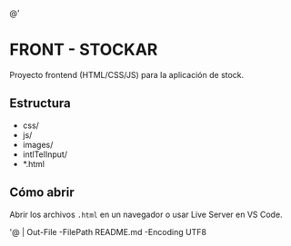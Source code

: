 @'
# FRONT - STOCKAR

Proyecto frontend (HTML/CSS/JS) para la aplicación de stock.

## Estructura
- css/
- js/
- images/
- intlTelInput/
- *.html

## Cómo abrir
Abrir los archivos `.html` en un navegador o usar Live Server en VS Code.

'@ | Out-File -FilePath README.md -Encoding UTF8
